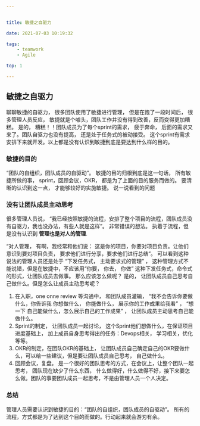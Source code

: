 ```yaml
---

  
title: 敏捷之自驱力

date: 2021-07-03 10:19:32

tags:
    - teamwork
    - Agile

top: 1

---
```



## 敏捷之自驱力

聊聊敏捷的自驱力， 很多团队使用了敏捷进行管理， 但是在跑了一段时间后， 很多管理人员反应， 敏捷就是个噱头，团队工作并没有得到改善，反而变得更加糟糕。 是的， 糟糕！！团队成员为了每个sprint的需求， 疲于奔命， 后面的需求又来了。团队自驱力也没有提高， 还是处于任务式的被动接受。 这个sprint有需求安排下来就开发。以上都是没有认识到敏捷到底是要达到什么样的目的。

### 敏捷的目的
“团队的自组织，团队成员的自驱动”。 敏捷的目的归根到底是这一句话， 所有敏捷所做的事， sprint，回顾会议，OKR， 都是为了上面的目的服务而做的。 要清晰的认识到这一点， 才能够较好的实施敏捷。 说一说看到的问题

### 没有让团队成员主动思考
很多管理人员说， 
“我已经按照敏捷的流程，安排了整个项目的流程，团队成员没有自驱力，我也没办法，有些人就是这样”。
 非常错误的想法。 执着于流程，但是没有认识到 **管理也是对人的管理**. 
 
“对人管理， 有啊，我经常和他们说： 这是你的项目，你要对项目负责。让他们意识到要对项目负责， 要求他们进行分享，要求他们进行总结”。
可以看到这种说法的管理人员还是处于 “下发任务式， 主动要求式的管理” ， 这种管理方式不能说错，但是在敏捷中，不应该用“你要， 你去， 你做” 这种下发任务式，命令式的形式，让团队成员去做事。 那么应该怎么做呢？ 
是的， 让团队成员自己思考自己做什么。但是怎么让成员主动思考呢？
 1. 在入职，one onne review 等沟通中， 和团队成员灌输， “我不会告诉你要做什么，你告诉我 你想做什么， 你能做什么， 展示你的工作成果给我看” ， “想一下 自己能做什么，怎么展示自己的工作成果” ， 让团队成员主动思考自己能做什么。
 2. Sprint的制定， 让团队成员一起讨论， 这个Sprint他们想做什么，在保证项目进度基础上， 加上成员自身思考得出的任务：Devops相关， 学习相关，优化 等等。
 3. OKR的制定，在团队OKR的基础上， 让团队成员自己确定自己的OKR要做什么，可以给一些建议，但是要让团队成员自己思考， 自己做什么。
 4. 回顾会议，复盘。 是一个很好的团队思考的方式，在会议上，让整个团队一起思考， 团队现在缺少了什么东西， 什么做得好，什么做得不好，接下来要怎么做。团队的事要团队成员一起思考，不是由管理人员一个人决定。



### 总结
 
管理人员需要认识到敏捷的目的：“团队的自组织，团队成员的自驱动”。 所有的流程，方式都是为了达到这个目的而做的。行动起来就会游刃有余。


